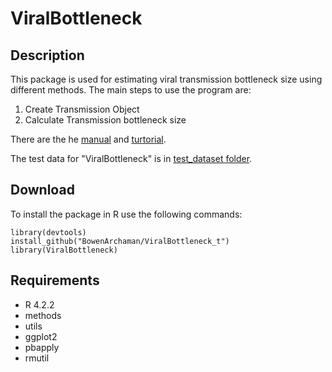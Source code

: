 # ViralBottleneck
## Description
This package is used for estimating viral transmission bottleneck size using different methods.
The main steps to use the program are:
1. Create Transmission Object
2. Calculate Transmission bottleneck size 
   
There are the he [manual](manual_and_tutorial/ViralBottleneck_manual_0.1.0.pdf) and [turtorial](manual_and_tutorial/Tutorial.pdf).

The test data for "ViralBottleneck" is in [test_dataset folder](test_dataset).

## Download
To install the package in R use the following commands: 
```
library(devtools)
install_github("BowenArchaman/ViralBottleneck_t")
library(ViralBottleneck)
```

## Requirements
- R 4.2.2
- methods
- utils
- ggplot2
- pbapply
- rmutil
